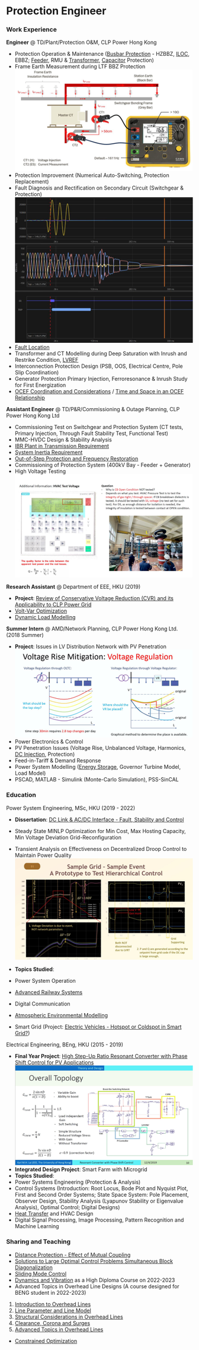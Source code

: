 # Protection Engineer

### Work Experience
**Engineer** @ TD/Plant/Protection O&M, CLP Power Hong Kong
- Protection Operation & Maintenance ([Busbar Protection](https://github.com/karlmhlai/portfolio/blob/8d9fb0740b13340f7c4f90cc1c01c1c30ca77d94/assets/doc/June2020%20Monthly%20v2.pdf) - HZBBZ, [ILOC](https://github.com/karlmhlai/portfolio/blob/c243dad8d44be2add67324ce75ae29c38a4ffdb2/assets/doc/ILOC%20Faulty%20Trip%20Supervision%20Relay.pdf), EBBZ; [Feeder](https://github.com/karlmhlai/portfolio/blob/8d9fb0740b13340f7c4f90cc1c01c1c30ca77d94/assets/doc/Quarterly4%20v1.pdf), RMU & [Transformer](https://github.com/karlmhlai/portfolio/blob/8d9fb0740b13340f7c4f90cc1c01c1c30ca77d94/assets/doc/Quarterly3%20v1.pdf), [Capacitor](https://github.com/karlmhlai/portfolio/blob/8d9fb0740b13340f7c4f90cc1c01c1c30ca77d94/assets/doc/Nov2020%20Monthly%20v1.pdf) Protection)
- Frame Earth Measurement during LTF BBZ Protection
  ![Earth Resistance](/assets/img/Earth_Resistance.JPG) 
- Protection Improvement (Numerical Auto-Switching, Protection Replacement)
- Fault Diagnosis and Rectification on Secondary Circuit (Switchgear & Protection)
  ![Fault Waveform](/assets/img/Capture.JPG)
- [Fault Location](https://github.com/karlmhlai/portfolio/blob/c4b0df88b9bc62eed2d7da8b90b8bc6dcb9aab96/assets/doc/Fault%20Location_4f_MHL.pdf)
- Transformer and CT Modelling during Deep Saturation with Inrush and Restrike Condition, [LVREF](https://github.com/karlmhlai/portfolio/blob/a793d8b114dcc3a16b99e282ed3cfcf7d10da1e3/assets/doc/LVREF_4f.pdf)
- Interconnection Protection Design (PSB, OOS, Electrical Centre, Pole Slip Coordination)
- Generator Protection Primary Injection, Ferroresonance & Inrush Study for First Energization
- [OCEF Coordination and Considerations](https://github.com/karlmhlai/portfolio/blob/b8628c1f843355c4fd5758577461848d89a5486b/assets/doc/OCEF%20Coordination%20and%20Concern.pdf) / [Time and Space in an OCEF Relationship](https://github.com/karlmhlai/portfolio/blob/9317e62fe738d74f179231db483671cb93005925/assets/doc/Time%20and%20Space%20in%20an%20OCEF%20Relationship.pdf)

**Assistant Engineer** @ TD/P&R/Commissioning & Outage Planning, CLP Power Hong Kong Ltd
- Commissioning Test on Switchgear and Protection System (CT tests, Primary Injection, Through Fault Stability Test, Functional Test)
- MMC-HVDC Design & Stability Analysis 
- [IBR Plant in Transmission Requirement](https://github.com/karlmhlai/portfolio/blob/0ec310f145dda758ec338fcaa93b83bf80613550/assets/doc/IEEE%202800-2022%20IBR%20at%20TS%20Requirement%20(External).pdf)
- [System Inertia Requirement](https://github.com/karlmhlai/portfolio/blob/0ec310f145dda758ec338fcaa93b83bf80613550/assets/doc/System%20Inertia%20Requirement.pdf)
- [Out-of-Step Protection and Frequency Restoration](https://github.com/karlmhlai/portfolio/blob/0ec310f145dda758ec338fcaa93b83bf80613550/assets/doc/2%20Out-of-Step%20Protection_v2_4f.pdf)
- Commissioning of Protection System (400kV Bay - Feeder + Generator) 
- High Voltage Testing
  ![HVAC](/assets/img/HVAC.JPG)

**Research Assistant** @ Department of EEE, HKU (2019)
- **Project**: [Review of Conservative Voltage Reduction (CVR) and its Applicability to CLP Power Grid](https://github.com/karlmhlai/portfolio/blob/1e71b84c2c1459e20366ed94437a48373afe6cd6/assets/doc/CVR%20Midterm%20Present.pdf)
- [Volt-Var Optimization](https://github.com/karlmhlai/portfolio/blob/0ec310f145dda758ec338fcaa93b83bf80613550/assets/doc/Voltage%20Var%20Optimization.pdf)
- [Dynamic Load Modelling](https://github.com/karlmhlai/portfolio/blob/0ec310f145dda758ec338fcaa93b83bf80613550/assets/doc/Load%20Model.pdf)

**Summer Intern** @ AMD/Network Planning, CLP Power Hong Kong Ltd. (2018 Summer)
- **Project**: Issues in LV Distribution Network with PV Penetration
![Voltage Control](/assets/img/Intern.JPG)
- Power Electronics & Control
- PV Penetration Issues (Voltage Rise, Unbalanced Voltage, Harmonics, [DC Injection](https://github.com/karlmhlai/portfolio/blob/1e71b84c2c1459e20366ed94437a48373afe6cd6/assets/doc/04%20DC%20Injection%20Criteria%20for%20PV%20Systems%20%26%20Inverter.pdf), Protection)
- Feed-in-Tariff & Demand Response
- Power System Modelling ([Energy Storage](https://github.com/karlmhlai/portfolio/blob/1e71b84c2c1459e20366ed94437a48373afe6cd6/assets/doc/05%20Energy%20Storage%20Modelling%20and%20Calculation%20v2.pdf), Governor Turbine Model, Load Model)
- PSCAD, MATLAB - Simulink (Monte-Carlo Simulation), PSS-SinCAL

### Education
Power System Engineering, MSc, HKU (2019 - 2022)
- **Dissertation**: [DC Link & AC/DC Interface - Fault, Stability and Control](https://github.com/karlmhlai/portfolio/blob/2dbdaeae2e2b224f1ddad95d42a3b22e1edf1325/assets/doc/MSc_Dissertation.pdf)
- Steady State MINLP Optimization for Min Cost, Max Hosting Capacity, Min Voltage Deviation Grid-Reconfiguration
- Transient Analysis on Effectiveness on Decentralized Droop Control to Maintain Power Quality
![Dissertation](/assets/img/Dissertation.JPG)

- **Topics Studied**:
- Power System Operation
- [Advanced Railway Systems](https://github.com/karlmhlai/portfolio/blob/2766dfe027b7d6eb6c7f11440019d0101ba22a38/assets/doc/ELEC7404.pdf)
- Digital Communication
- [Atmospheric Environmental Modelling](https://github.com/karlmhlai/portfolio/blob/2766dfe027b7d6eb6c7f11440019d0101ba22a38/assets/doc/MECH6018.pdf)
- Smart Grid (Project: [Electric Vehicles - Hotspot or Coldspot in Smart Grid?](https://github.com/karlmhlai/portfolio/blob/7aa75f67b3a593d3cc68858a80416f655df15a59/assets/doc/ELEC6095%20A2%20EV%20Charging%20and%20Smart%20Grid%20amended_final.pdf))

Electrical Engineering, BEng, HKU  (2015 - 2019)
- **Final Year Project**: [High Step-Up Ratio Resonant Converter with Phase Shift Control for PV Applications](https://github.com/karlmhlai/portfolio/blob/2dbdaeae2e2b224f1ddad95d42a3b22e1edf1325/assets/doc/Resonant_Converter_with_Phase_Shift_Control.pdf)
![FYP](/assets/img/FYP.JPG)
- **Integrated Design Project**: Smart Farm with Microgrid
- **Topics Studied**:
- Power Systems Engineering (Protection & Analysis)
- Control Systems (Introduction: Root Locus, Bode Plot and Nyquist Plot, First and Second Order Systems; State Space System: Pole Placement, Observer Design, Stability Analysis (Lyapunov Stability or Eigenvalue Analysis), Optimal Control; Digital Designs)
- [Heat Transfer](https://github.com/karlmhlai/portfolio/blob/0ec310f145dda758ec338fcaa93b83bf80613550/assets/doc/9.%20Heat%20Transfer.pdf) and HVAC Design
- Digital Signal Processing, Image Processing, Pattern Recognition and Machine Learning

### Sharing and Teaching
- [Distance Protection - Effect of Mutual Coupling](https://github.com/karlmhlai/portfolio/blob/b0411d43b2c47b67df067e2aa5fb506d1f7fea2f/assets/doc/A1%20Mutual%20Coupling%20Effect%20to%20Distance%20Element%202p.pdf)
- [Solutions to Large Optimal Control Problems Simultaneous Block Diagonalization](https://github.com/karlmhlai/portfolio/blob/ad77abbabe7fab6c43fa8d2665996c2ad84b831f/assets/doc/ELEC8003%20Presentation%20Solutions%20to%20Large%20Optimal%20Control%20Problems_v2.pdf)
- [Sliding Mode Control](https://github.com/karlmhlai/portfolio/blob/ad77abbabe7fab6c43fa8d2665996c2ad84b831f/assets/doc/New%20Robust%20Sliding%20Mode%20Controller%20-%20Karl.pdf)
- [Dynamics and Vibration](https://github.com/karlmhlai/portfolio/blob/ad77abbabe7fab6c43fa8d2665996c2ad84b831f/assets/doc/Dynamics%20and%20Vibration.pdf) as a High Diploma Course on 2022-2023
- Advanced Topics in Overhead Line Designs (A course designed for BENG student in 2022-2023)
1. [Introduction to Overhead Lines](https://github.com/karlmhlai/portfolio/blob/3c9d7a01e5a9506e42af662e9d448abdc32989d2/assets/doc/01%20Introduction%20to%20OHL.pdf)
2. [Line Parameter and Line Model](https://github.com/karlmhlai/portfolio/blob/3c9d7a01e5a9506e42af662e9d448abdc32989d2/assets/doc/C2%20Line%20Parameter%20and%20Line%20Model_2f.pdf)
3. [Structural Considerations in Overhead Lines](https://github.com/karlmhlai/portfolio/blob/3c9d7a01e5a9506e42af662e9d448abdc32989d2/assets/doc/C3%20Structural%20Consideration%20of%20OHL.pdf)
4. [Clearance, Corona and Surges](https://github.com/karlmhlai/portfolio/blob/3c9d7a01e5a9506e42af662e9d448abdc32989d2/assets/doc/C4%20Clearance%20Corona%20%26%20Surges%20v1_rotated.pdf)
5. [Advanced Topics in Overhead Lines](https://github.com/karlmhlai/portfolio/blob/3c9d7a01e5a9506e42af662e9d448abdc32989d2/assets/doc/05%20Advanced%20Topic%20in%20OHL.pdf)
- [Constrained Optimization](https://github.com/karlmhlai/portfolio/blob/c000c476f02b189bb0f7cc09e675af883be477e6/assets/doc/Chapter%2012%20Theory%20of%20Constrained%20Optimization.pdf)
